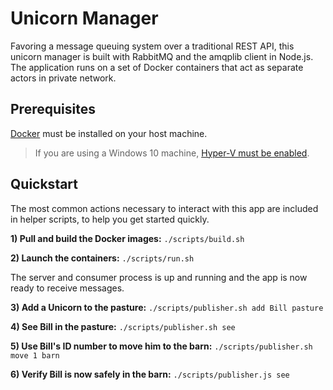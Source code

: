 # Unicorn Manager
Favoring a message queuing system over a traditional REST API, this unicorn 
manager is built with RabbitMQ and the amqplib client in Node.js. 
The application runs on a set of Docker containers that act as separate actors 
in private network.

## Prerequisites
[Docker](https://docs.docker.com/install/#supported-platforms) must be 
installed on your host machine.
> If you are using a Windows 10 machine, 
[Hyper-V must be enabled](https://docs.microsoft.com/en-us/virtualization/hyper-v-on-windows/quick-start/enable-hyper-v).

## Quickstart
The most common actions necessary to interact with this app are included in 
helper scripts, to help you get started quickly.

**1) Pull and build the Docker images:** 
`./scripts/build.sh`

**2) Launch the containers:** 
`./scripts/run.sh`

The server and consumer process is up and running and the app is now ready to 
receive messages.

**3) Add a Unicorn to the pasture:** 
`./scripts/publisher.sh add Bill pasture`

**4) See Bill in the pasture:** 
`./scripts/publisher.sh see`

**5) Use Bill's ID number to move him to the barn:**
`./scripts/publisher.sh move 1 barn`

**6) Verify Bill is now safely in the barn:**
`./scripts/publisher.js see`